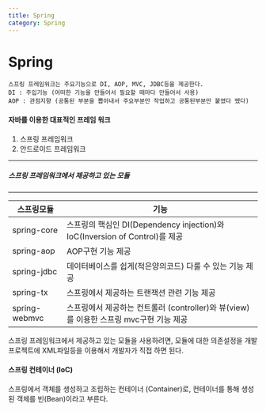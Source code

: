 ```yaml
---
title: Spring
category: Spring
---
```


# Spring
    스프링 프레임워크는 주요기능으로 DI, AOP, MVC, JDBC등을 제공한다.   
    DI : 주입기능 (어떠한 기능을 만들어서 필요할 때마다 만들어서 사용)
    AOP : 관점지향 (공통된 부분을 뽑아내서 주요부분만 작업하고 공통된부분만 붙였다 뗐다)

#### 자바를 이용한 대표적인 프레임 워크

1. 스프링 프레임워크
2. 안드로이드 프레임워크

* * *


##### 스프링 프레임워크에서 제공하고 있는 모듈

* * *

| 스프링모듈 | 기능 |
| --- | --- |
|  spring-core| 스프링의 핵심인 DI(Dependency injection)와 IoC(Inversion of Control)를 제공 |
| spring-aop  | AOP구현 기능 제공 |
| spring-jdbc  | 데이터베이스를 쉽게(적은양의코드) 다룰 수 있는 기능 제공 |
| spring-tx | 스프링에서 제공하는 트랜잭션 관련 기능 제공 |
|  spring-webmvc| 스프링에서 제공하는 컨트롤러 (controller)와 뷰(view)를 이용한 스프링 mvc구현 기능 제공 |


스프링 프레임워크에서 제공하고 있는 모듈을 사용하려면, 모듈에 대한 의존설정을 개발 프로젝트에 XML파일등을 이용해서 개발자가 직접 하면 된다.

#### 스프링 컨테이너 (IoC)
스프링에서 객체를 생성하고 조립하는 컨테이너 (Container)로, 컨테이너를 통해 생성된 객체를 빈(Bean)이라고 부른다.